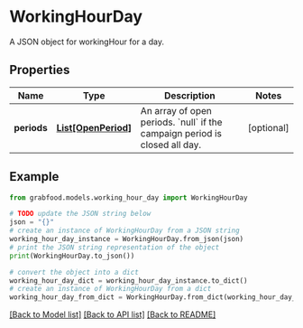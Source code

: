 # WorkingHourDay

A JSON object for workingHour for a day.

## Properties

Name | Type | Description | Notes
------------ | ------------- | ------------- | -------------
**periods** | [**List[OpenPeriod]**](OpenPeriod.md) | An array of open periods. &#x60;null&#x60; if the campaign period is closed all day. | [optional] 

## Example

```python
from grabfood.models.working_hour_day import WorkingHourDay

# TODO update the JSON string below
json = "{}"
# create an instance of WorkingHourDay from a JSON string
working_hour_day_instance = WorkingHourDay.from_json(json)
# print the JSON string representation of the object
print(WorkingHourDay.to_json())

# convert the object into a dict
working_hour_day_dict = working_hour_day_instance.to_dict()
# create an instance of WorkingHourDay from a dict
working_hour_day_from_dict = WorkingHourDay.from_dict(working_hour_day_dict)
```
[[Back to Model list]](../README.md#documentation-for-models) [[Back to API list]](../README.md#documentation-for-api-endpoints) [[Back to README]](../README.md)


